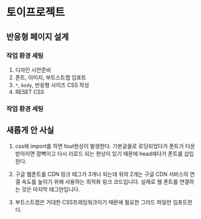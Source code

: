 # 토이프로젝트

## 반응형 페이지 설계

### 작업 환경 세팅

1. 디자인 시안준비
2. 폰트, 이미지, 부트스트랩 임포트
3. `*`, `body`, 반응형 사이즈 CSS 작성
4. RESET CSS

### 작업 환경 세팅



## 새롭게 안 사실
1. css에 import를 하면 fout현상이 발생한다. 기본글꼴로 로딩되었다가 폰트가 다운받아지면 깜빡이고 다시 리로드 되는 현상이 있기 때문에 head에다가 폰트를 삽입한다.

2. 구글 웹폰트를 CDN 링크 태그가 3개나 되는데 위의 2개는 구글 CDN 서비스의 연결 속도를 높이기 위해 사용하는 최적화 링크 코드입니다. 실제로 웹 폰트를 연결하는 것은 마지막 <link> 태그만입니다.

3. 부트스트랩은 거대한 CSS프레임워크이기 때문에 필요한 그리드 파일만 임포트한다.

